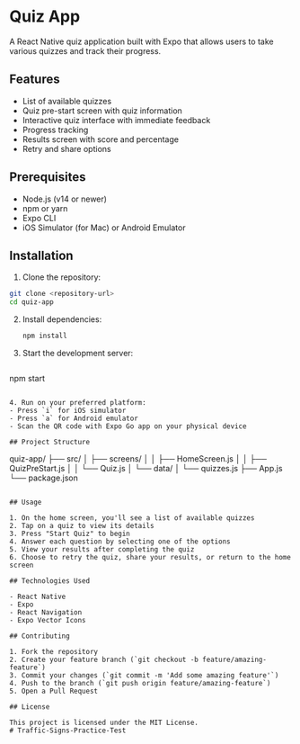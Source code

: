# Quiz App

A React Native quiz application built with Expo that allows users to take various quizzes and track their progress.

## Features

- List of available quizzes
- Quiz pre-start screen with quiz information
- Interactive quiz interface with immediate feedback
- Progress tracking
- Results screen with score and percentage
- Retry and share options

## Prerequisites

- Node.js (v14 or newer)
- npm or yarn
- Expo CLI
- iOS Simulator (for Mac) or Android Emulator

## Installation

1. Clone the repository:
```bash
git clone <repository-url>
cd quiz-app
```

2. Install dependencies:
   ```bash
   npm install
   ```

3. Start the development server:
   ```bash
npm start
   ```

4. Run on your preferred platform:
- Press `i` for iOS simulator
- Press `a` for Android emulator
- Scan the QR code with Expo Go app on your physical device

## Project Structure

```
quiz-app/
├── src/
│   ├── screens/
│   │   ├── HomeScreen.js
│   │   ├── QuizPreStart.js
│   │   └── Quiz.js
│   └── data/
│       └── quizzes.js
├── App.js
└── package.json
```

## Usage

1. On the home screen, you'll see a list of available quizzes
2. Tap on a quiz to view its details
3. Press "Start Quiz" to begin
4. Answer each question by selecting one of the options
5. View your results after completing the quiz
6. Choose to retry the quiz, share your results, or return to the home screen

## Technologies Used

- React Native
- Expo
- React Navigation
- Expo Vector Icons

## Contributing

1. Fork the repository
2. Create your feature branch (`git checkout -b feature/amazing-feature`)
3. Commit your changes (`git commit -m 'Add some amazing feature'`)
4. Push to the branch (`git push origin feature/amazing-feature`)
5. Open a Pull Request

## License

This project is licensed under the MIT License.
#   T r a f f i c - S i g n s - P r a c t i c e - T e s t  
 
